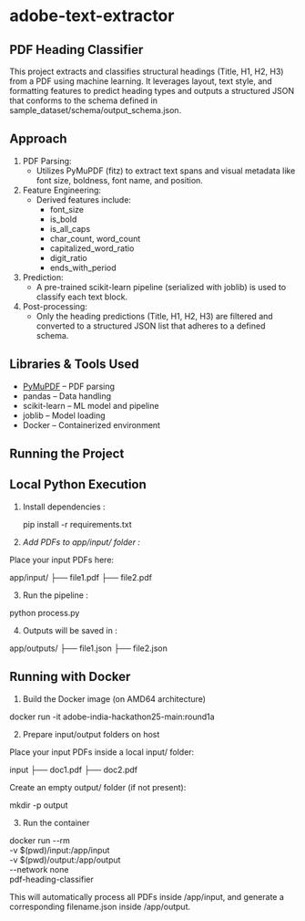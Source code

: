# adobe-text-extractor
## PDF Heading Classifier

This project extracts and classifies structural headings (Title, H1, H2, H3) from a PDF using machine learning. It leverages layout, text style, and formatting features to predict heading types and outputs a structured JSON that conforms to the schema defined in sample_dataset/schema/output_schema.json.


##  Approach

1. PDF Parsing:
    - Utilizes PyMuPDF (fitz) to extract text spans and visual metadata like font size, boldness, font name, and position.
2. Feature Engineering:
    - Derived features include:
        - font_size
        - is_bold
        - is_all_caps
        - char_count, word_count
        - capitalized_word_ratio
        - digit_ratio
        - ends_with_period
3. Prediction:
    - A pre-trained scikit-learn pipeline (serialized with joblib) is used to classify each text block.
4. Post-processing:
    - Only the heading predictions (Title, H1, H2, H3) are filtered and converted to a structured JSON list that adheres to a defined schema.



##  Libraries & Tools Used

- [PyMuPDF](https://pymupdf.readthedocs.io/) – PDF parsing
- pandas – Data handling
- scikit-learn – ML model and pipeline
- joblib – Model loading
- Docker – Containerized environment



##  Running the Project

##  Local Python Execution

1. Install dependencies :
    
    
    pip install -r requirements.txt
    
    
2. *Add PDFs to app/input/ folder :* 

Place your input PDFs here:



app/input/
├── file1.pdf
├── file2.pdf


3. Run the pipeline :


python process.py


4. Outputs will be saved in :


app/outputs/
├── file1.json
├── file2.json


##  Running with Docker

1. Build the Docker image (on AMD64 architecture)


docker run -it adobe-india-hackathon25-main:round1a


2. Prepare input/output folders on host

Place your input PDFs inside a local input/ folder:


input
├── doc1.pdf
├── doc2.pdf


Create an empty output/ folder (if not present):


mkdir -p output



3. Run the container


docker run --rm \
  -v $(pwd)/input:/app/input \
  -v $(pwd)/output:/app/output \
  --network none \
  pdf-heading-classifier


This will automatically process all PDFs inside /app/input, and generate a corresponding filename.json inside /app/output.